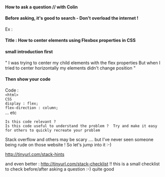 #### How to ask a question  // with Colin 


#### Before asking, it's good to search - Don't overload the internet ! 


Ex  : 

#### Title : How to center elements using Flexbox properties in CSS 

#### small introduction first 
 " I was trying to center my child elements with the flex properties But when I tried to center horizontally my elements didn't change position " 
#### Then show your code 
Code :   
        ``` <html>  ```
        <br>
        ```CSS``` <br>
        ```display : flex;```<br>
        ```flex-direction : column;``` <br>
        ... etc <br>

    Is this code relevant ? 
    Is this code useful to understand the problem ?  Try and make it easy for others to quickly recreate your problem 



Stack overflow and others may be scary .... but I've never seen someone being rude on those website ! So let's jump into it :-) 


http://tinyurl.com/stack-hints

and even better : 
 http://tinyurl.com/stack-checklist !!
   this is a small checklist to check before/after asking a question :-) quite good

             

